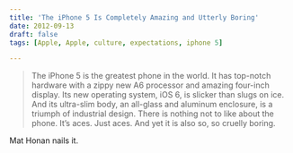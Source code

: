 ```yaml
---
title: 'The iPhone 5 Is Completely Amazing and Utterly Boring'
date: 2012-09-13
draft: false
tags: [Apple, Apple, culture, expectations, iphone 5]

---
```


> The iPhone 5 is the greatest phone in the world. It has top-notch hardware with a zippy new A6 processor and amazing four-inch display. Its new operating system, iOS 6, is slicker than slugs on ice. And its ultra-slim body, an all-glass and aluminum enclosure, is a triumph of industrial design. There is nothing not to like about the phone. It’s aces. Just aces. And yet it is also so, so cruelly boring.

Mat Honan nails it.